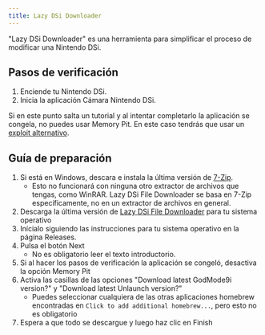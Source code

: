 ```yaml
---
title: Lazy DSi Downloader
---
```


"Lazy DSi Downloader" es una herramienta para simplificar el proceso de modificar una Nintendo DSi.

## Pasos de verificación

1. Enciende tu Nintendo DSi.
1. Inicia la aplicación Cámara Nintendo DSi.

Si en este punto salta un tutorial y al intentar completarlo la aplicación se congela, no puedes usar Memory Pit. En este caso tendrás que usar un [exploit alternativo](alternate-exploits.html).

## Guía de preparación

1. Si está en Windows, descara e instala la última versión de [7-Zip](https://www.7-zip.org/download.html).
   - Esto no funcionará con ninguna otro extractor de archivos que tengas, como WinRAR. Lazy DSi File Downloader se basa en 7-Zip específicamente, no en un extractor de archivos en general.
1. Descarga la última versión de [Lazy DSi File Downloader](https://github.com/yourkalamity/lazy-dsi-file-downloader/releases) para tu sistema operativo
1. Inícialo siguiendo las instrucciones para tu sistema operativo en la página Releases.
1. Pulsa el botón Next
   - No es obligatorio leer el texto introductorio.
1. Si al hacer los pasos de verificación la aplicación se congeló, desactiva la opción Memory Pit
1. Activa las casillas de las opciones "Download latest GodMode9i version?" y "Download latest Unlaunch version?"
   - Puedes seleccionar cualquiera de las otras aplicaciones homebrew encontradas en `Click to add additional homebrew...`, pero esto no es obligatorio
1. Espera a que todo se descargue y luego haz clic en Finish
